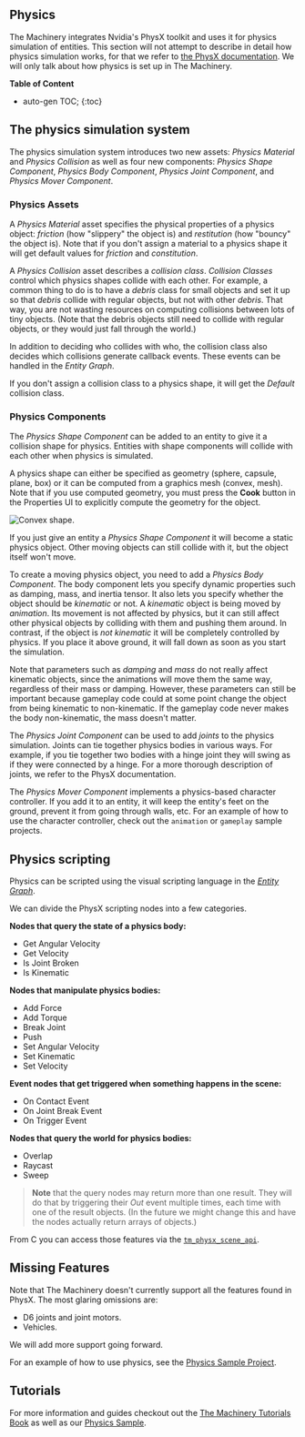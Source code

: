## Physics

The Machinery integrates Nvidia's PhysX toolkit and uses it for physics simulation of entities. This section will not attempt to describe in detail how physics simulation works, for that we refer to [the PhysX documentation](https://docs.nvidia.com/gameworks/content/gameworkslibrary/physx/guide/Manual/Index.html). 
We will only talk about how physics is set up in The Machinery.

**Table of Content**

* auto-gen TOC;
{:toc}

## The physics simulation system

The physics simulation system introduces two new assets: *Physics Material* and *Physics Collision*
as well as four new components: *Physics Shape Component*, *Physics Body Component*, *Physics
Joint Component*, and *Physics Mover Component*.

### Physics Assets

A *Physics Material* asset specifies the physical properties of a physics object: *friction* (how
"slippery" the object is) and *restitution* (how "bouncy" the object is). Note that if you don't
assign a material to a physics shape it will get default values for *friction* and *constitution*.

A *Physics Collision* asset describes a *collision class*. *Collision Classes* control which physics
shapes collide with each other. For example, a common thing to do is to have a *debris* class for
small objects and set it up so that *debris* collide with regular objects, but not with other
*debris*. That way, you are not wasting resources on computing collisions between lots of tiny
objects. (Note that the debris objects still need to collide with regular objects, or they would
just fall through the world.)

In addition to deciding who collides with who, the collision class also decides which collisions
generate callback events. These events can be handled in the *Entity Graph*.

If you don't assign a collision class to a physics shape, it will get the *Default* collision class.

### Physics Components

The *Physics Shape Component* can be added to an entity to give it a collision shape for physics.
Entities with shape components will collide with each other when physics is simulated.

A physics shape can either be specified as geometry (sphere, capsule, plane, box) or it can be
computed from a graphics mesh (convex, mesh). Note that if you use computed geometry, you must press
the **Cook** button in the Properties UI to explicitly compute the geometry for the object.

![Convex shape.](https://www.dropbox.com/s/v5jnthc50vsa1oi/convex-physics-shape.png?dl=1)

If you just give an entity a *Physics Shape Component* it will become a static physics object. Other
moving objects can still collide with it, but the object itself won't move.

To create a moving physics object, you need to add a *Physics Body Component*. The body component
lets you specify dynamic properties such as damping, mass, and inertia tensor. It also lets you
specify whether the object should be *kinematic* or not. A *kinematic* object is being moved by
*animation*. Its movement is not affected by physics, but it can still affect other physical
objects by colliding with them and pushing them around. In contrast, if the object is *not
kinematic* it will be completely controlled by physics. If you place it above ground, it will fall
down as soon as you start the simulation.

Note that parameters such as *damping* and *mass* do not really affect kinematic objects, since
the animations will move them the same way, regardless of their mass or damping. However, these
parameters can still be important because gameplay code could at some point change the object
from being kinematic to non-kinematic. If the gameplay code never makes the body non-kinematic, the
mass doesn't matter.

The *Physics Joint Component* can be used to add *joints* to the physics simulation. Joints can tie
together physics bodies in various ways. For example, if you tie together two bodies with a hinge
joint they will swing as if they were connected by a hinge. For a more thorough description of
joints, we refer to the PhysX documentation.

The *Physics Mover Component* implements a physics-based character controller. If you add it to an
entity, it will keep the entity's feet on the ground, prevent it from going through walls, etc. For
an example of how to use the character controller, check out the `animation` or `gameplay` sample
projects.

## Physics scripting

Physics can be scripted using the visual scripting language in the [*Entity Graph*]({{the_machinery_book}}editing_workflows/visual-scripting.html).

We can divide the PhysX scripting nodes into a few categories.

**Nodes that query the state of a physics body:**

- Get Angular Velocity
- Get Velocity
- Is Joint Broken
- Is Kinematic

**Nodes that manipulate physics bodies:**

- Add Force
- Add Torque
- Break Joint
- Push
- Set Angular Velocity
- Set Kinematic
- Set Velocity

**Event nodes that get triggered when something happens in the scene:**

- On Contact Event
- On Joint Break Event
- On Trigger Event

**Nodes that query the world for physics bodies:**

- Overlap
- Raycast
- Sweep

> **Note** that the query nodes may return more than one result. They will do that by triggering their
> *Out* event multiple times, each time with one of the result objects. (In the future we might change
> this and have the nodes actually return arrays of objects.)

From C you can access those features via the [`tm_physx_scene_api`]({{docs}}plugins/physx/physx_scene.h.html#structtm_physx_scene_api).

## Missing Features

Note that The Machinery doesn't currently support all the features found in PhysX. The most
glaring omissions are:

* D6 joints and joint motors.
* Vehicles.

We will add more support going forward.

For an example of how to use physics, see the [Physics Sample Project](https://ourmachinery.com/samples.html).


## Tutorials

For more information and guides checkout out the [The Machinery Tutorials Book]({{base_url}}) as well as our [Physics Sample](https://ourmachinery.com/samples.html).
